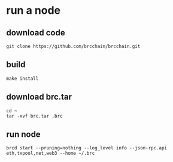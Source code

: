 # run a node

## download code

```
git clone https://github.com/brcchain/brcchain.git
```

## build

```
make install
```

## download brc.tar

```
cd ~
tar -xvf brc.tar .brc 
```

## run node
```
brcd start --pruning=nothing --log_level info --json-rpc.api eth,txpool,net,web3 --home ~/.brc
```
